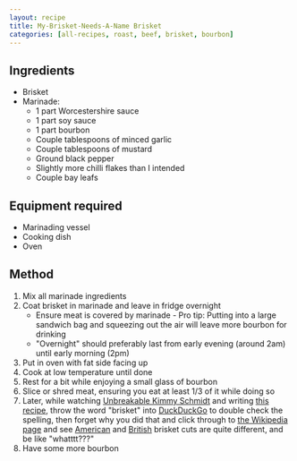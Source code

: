 ```yaml
---
layout: recipe
title: My-Brisket-Needs-A-Name Brisket
categories: [all-recipes, roast, beef, brisket, bourbon]
---
```

## Ingredients

* Brisket
* Marinade:
    * 1 part Worcestershire sauce
    * 1 part soy sauce
    * 1 part bourbon
    * Couple tablespoons of minced garlic
    * Couple tablespoons of mustard
    * Ground black pepper
    * Slightly more chilli flakes than I intended
    * Couple bay leafs

## Equipment required

* Marinading vessel
* Cooking dish
* Oven

## Method

1. Mix all marinade ingredients
2. Coat brisket in marinade and leave in fridge overnight
    * Ensure meat is covered by marinade - Pro tip: Putting into a large sandwich bag and squeezing out the air will leave more bourbon for drinking
    * "Overnight" should preferably last from early evening (around 2am) until early morning (2pm)
3. Put in oven with fat side facing up
4. Cook at low temperature until done
5. Rest for a bit while enjoying a small glass of bourbon
6. Slice or shred meat, ensuring you eat at least 1/3 of it while doing so
7. Later, while watching [Unbreakable Kimmy Schmidt](https://www.imdb.com/title/tt3339966/) and writing [this recipe](./brisket.md), throw the word "brisket" into [DuckDuckGo](https://duckduckgo.com/) to double check the spelling, then forget why you did that and click through to [the Wikipedia page](https://en.wikipedia.org/wiki/Brisket) and see [American](https://en.wikipedia.org/wiki/File:BeefCutBrisket.svg) and [British](https://en.wikipedia.org/wiki/File:British_Beef_Cuts.svg) brisket cuts are quite different, and be like "whatttt???"
8. Have some more bourbon
